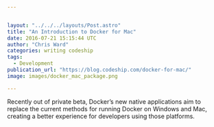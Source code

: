 ```yaml
---


layout: "../../../layouts/Post.astro"
title: "An Introduction to Docker for Mac"
date: 2016-07-21 15:15:44 UTC
author: "Chris Ward"
categories: writing codeship
tags:
  - Development
publication_url: "https://blog.codeship.com/docker-for-mac/"
image: images/docker_mac_package.png

---
```

Recently out of private beta, Docker’s new native applications aim to replace the current methods for running Docker on Windows and Mac, creating a better experience for developers using those platforms.


